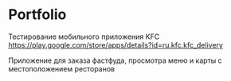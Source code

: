 # Portfolio

Тестирование мобильного приложения KFC
https://play.google.com/store/apps/details?id=ru.kfc.kfc_delivery

Приложение для заказа фастфуда, просмотра меню и карты с местоположением ресторанов

